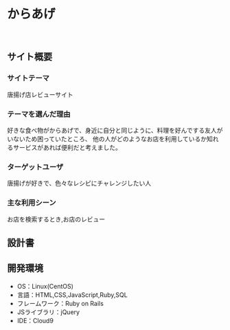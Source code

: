 # からあげ　
​
## サイト概要 
### サイトテーマ
唐揚げ店レビューサイト
​
### テーマを選んだ理由
好きな食べ物がからあげで、身近に自分と同じように、料理を好んでする友人がいないため困っていたところ、
他の人がどのようなお店を利用しているか知れるサービスがあれば便利だと考えました。

### ターゲットユーザ
唐揚げが好きで、色々なレシピにチャレンジしたい人
​
### 主な利用シーン
お店を検索するとき,お店のレビュー
​
## 設計書

## 開発環境
- OS：Linux(CentOS)
- 言語：HTML,CSS,JavaScript,Ruby,SQL
- フレームワーク：Ruby on Rails
- JSライブラリ：jQuery
- IDE：Cloud9
  